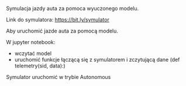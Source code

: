 Symulacja jazdy auta za pomoca wyuczonego modelu.

Link do symulatora:
https://bit.ly/symulator

Aby uruchomić jazde auta za pomocą modelu.

W jupyter notebook:
- wczytać model
- uruchomić funkcje łączącą się z symulatorem i zczytującą dane (def telemetry(sid, data):)

Symulator uruchomić w trybie Autonomous

